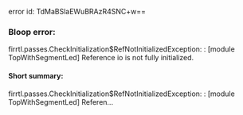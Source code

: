 error id: TdMaBSlaEWuBRAzR4SNC+w==
### Bloop error:

firrtl.passes.CheckInitialization$RefNotInitializedException:  : [module TopWithSegmentLed]  Reference io is not fully initialized.
#### Short summary: 

firrtl.passes.CheckInitialization$RefNotInitializedException:  : [module TopWithSegmentLed]  Referen...